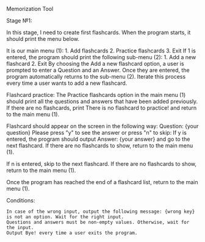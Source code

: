 Memorization Tool

Stage №1:

In this stage, I need to create  first flashcards.
When the program starts, it should print the menu below. 

It is our main menu (1):
	1. Add flashcards
	2. Practice flashcards
	3. Exit
If 1 is entered, the program should print the following sub-menu (2):
	1. Add a new flashcard
	2. Exit
By choosing the Add a new flashcard option, a user is prompted to enter a Question and an Answer. Once they are entered, the program automatically returns to the sub-menu (2). Iterate this process every time a user wants to add a new flashcard.

Flashcard practice:
The Practice flashcards option in the main menu (1) should print all the questions and answers that have been added previously. 
If there are no flashcards, print There is no flashcard to practice! and return to the main menu (1).

Flashcard should appear on the screen in the following way:
	Question: {your question}
	Please press "y" to see the answer or press "n" to skip:
If y is entered, the program should output Answer: {your answer} and go to the next flashcard.
If there are no flashcards to show, return to the main menu (1).

If n is entered, skip to the next flashcard. 
If there are no flashcards to show, return to the main menu (1).

Once the program has reached the end of a flashcard list, return to the main menu (1).

Conditions:

	In case of the wrong input, output the following message: {wrong key} is not an option. Wait for the right input.
	Questions and answers must be non-empty values. Otherwise, wait for the input.
	Output Bye! every time a user exits the program.
